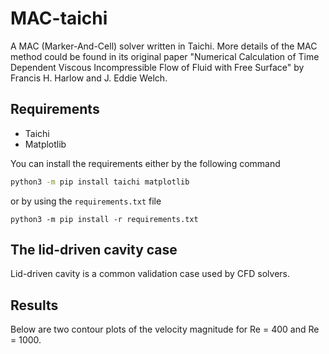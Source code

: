 # MAC-taichi
A MAC (Marker-And-Cell) solver written in Taichi. More details of the MAC method could be found in its original
paper "Numerical Calculation of Time Dependent Viscous Incompressible Flow of Fluid with Free Surface" by Francis H. Harlow and J. Eddie Welch. 

## Requirements
- Taichi
- Matplotlib

You can install the requirements either by the following command
```bash
python3 -m pip install taichi matplotlib
```
or by using the `requirements.txt` file
```
python3 -m pip install -r requirements.txt
```

## The lid-driven cavity case
Lid-driven cavity is a common validation case used by CFD solvers. 

## Results
Below are two contour plots of the velocity magnitude for Re = 400 and Re = 1000.

